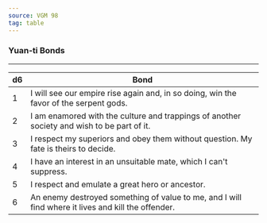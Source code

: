 ```yaml
---
source: VGM 98
tag: table
---
```


### Yuan-ti Bonds
---
|d6|Bond|
|----|------------|
|1|I will see our empire rise again and, in so doing, win the favor of the serpent gods.|
|2|I am enamored with the culture and trappings of another society and wish to be part of it.|
|3|I respect my superiors and obey them without question. My fate is theirs to decide.|
|4|I have an interest in an unsuitable mate, which I can't suppress.|
|5|I respect and emulate a great hero or ancestor.|
|6|An enemy destroyed something of value to me, and I will find where it lives and kill the offender.|
